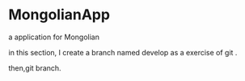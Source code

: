 # MongolianApp
a application for Mongolian

in this section, I create a branch named develop as a exercise of git .

then,git branch.
